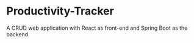# Productivity-Tracker
A CRUD web application with React as front-end and Spring Boot as the backend.
